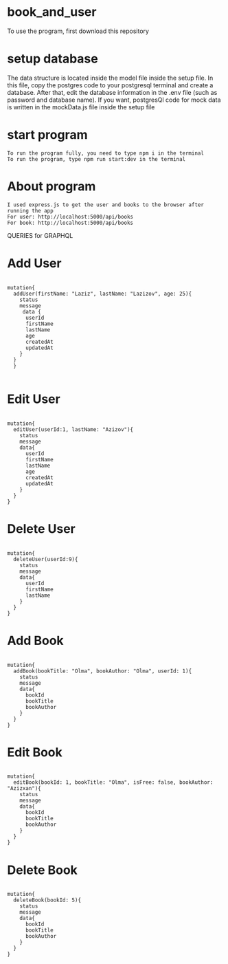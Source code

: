 # book_and_user
 
To use the program, first download this repository
 
# setup database

The data structure is located inside the model file inside the setup file. In this file, copy the postgres code to your postgresql terminal and create a database. After that, edit the database information in the .env file (such as password and database name).
If you want, postgresQl code for mock data is written in the mockData.js file inside the setup file


# start program
```
To run the program fully, you need to type npm i in the terminal
To run the program, type npm run start:dev in the terminal
```

# About program
```
I used express.js to get the user and books to the browser after running the app
For user: http://localhost:5000/api/books
For book: http://localhost:5000/api/books
```
QUERIES for GRAPHQL

# Add User
```

mutation{
  addUser(firstName: "Laziz", lastName: "Lazizov", age: 25){
    status
    message
     data {
      userId
      firstName
      lastName
      age
      createdAt
      updatedAt
    }
  } 
  }


```

# Edit User
```

mutation{
  editUser(userId:1, lastName: "Azizov"){
    status
    message
    data{
      userId
      firstName
      lastName
      age
      createdAt
      updatedAt
    }
  }
}

```

# Delete User
```

mutation{
  deleteUser(userId:9){
    status
    message
    data{
      userId
      firstName
      lastName
    }
  }
}

```

# Add Book
```

mutation{
  addBook(bookTitle: "Olma", bookAuthor: "Olma", userId: 1){
    status
    message
    data{
      bookId
      bookTitle
      bookAuthor    
    }
  }
}

```

# Edit Book 
```

mutation{
  editBook(bookId: 1, bookTitle: "Olma", isFree: false, bookAuthor: "Azizxan"){
    status
    message
    data{
      bookId
      bookTitle
      bookAuthor
    }
  }
}

```

# Delete Book
```

mutation{
  deleteBook(bookId: 5){
    status
    message
    data{
      bookId
      bookTitle
      bookAuthor
    }
  }
}

```
